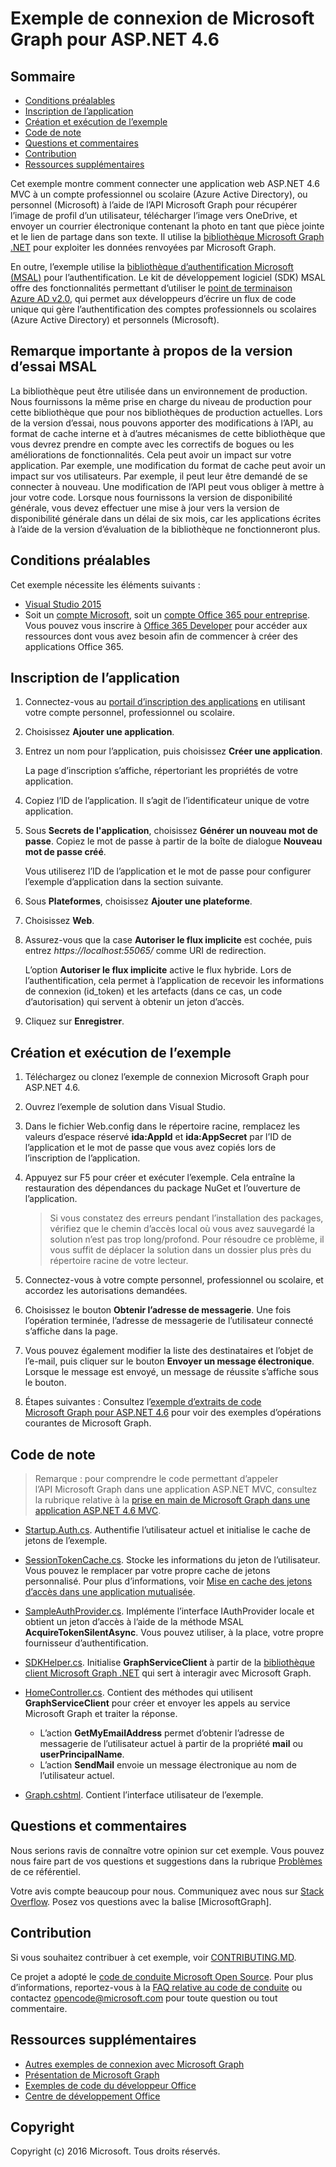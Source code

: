 # <a name="microsoft-graph-connect-sample-for-aspnet-46"></a>Exemple de connexion de Microsoft Graph pour ASP.NET 4.6

## <a name="table-of-contents"></a>Sommaire

* [Conditions préalables](#prerequisites)
* [Inscription de l’application](#register-the-application)
* [Création et exécution de l’exemple](#build-and-run-the-sample)
* [Code de note](#code-of-note)
* [Questions et commentaires](#questions-and-comments)
* [Contribution](#contributing)
* [Ressources supplémentaires](#additional-resources)

Cet exemple montre comment connecter une application web ASP.NET 4.6 MVC à un compte professionnel ou scolaire (Azure Active Directory), ou personnel (Microsoft) à l’aide de l’API Microsoft Graph pour récupérer l’image de profil d’un utilisateur, télécharger l’image vers OneDrive, et envoyer un courrier électronique contenant la photo en tant que pièce jointe et le lien de partage dans son texte. Il utilise la [bibliothèque Microsoft Graph .NET](https://github.com/microsoftgraph/msgraph-sdk-dotnet) pour exploiter les données renvoyées par Microsoft Graph. 

En outre, l’exemple utilise la [bibliothèque d’authentification Microsoft (MSAL)](https://www.nuget.org/packages/Microsoft.Identity.Client/) pour l’authentification. Le kit de développement logiciel (SDK) MSAL offre des fonctionnalités permettant d’utiliser le [point de terminaison Azure AD v2.0](https://azure.microsoft.com/en-us/documentation/articles/active-directory-appmodel-v2-overview), qui permet aux développeurs d’écrire un flux de code unique qui gère l’authentification des comptes professionnels ou scolaires (Azure Active Directory) et personnels (Microsoft).

## <a name="important-note-about-the-msal-preview"></a>Remarque importante à propos de la version d’essai MSAL

La bibliothèque peut être utilisée dans un environnement de production. Nous fournissons la même prise en charge du niveau de production pour cette bibliothèque que pour nos bibliothèques de production actuelles. Lors de la version d’essai, nous pouvons apporter des modifications à l’API, au format de cache interne et à d’autres mécanismes de cette bibliothèque que vous devrez prendre en compte avec les correctifs de bogues ou les améliorations de fonctionnalités. Cela peut avoir un impact sur votre application. Par exemple, une modification du format de cache peut avoir un impact sur vos utilisateurs. Par exemple, il peut leur être demandé de se connecter à nouveau. Une modification de l’API peut vous obliger à mettre à jour votre code. Lorsque nous fournissons la version de disponibilité générale, vous devez effectuer une mise à jour vers la version de disponibilité générale dans un délai de six mois, car les applications écrites à l’aide de la version d’évaluation de la bibliothèque ne fonctionneront plus.

## <a name="prerequisites"></a>Conditions préalables

Cet exemple nécessite les éléments suivants :  

  * [Visual Studio 2015](https://www.visualstudio.com/en-us/downloads) 
  * Soit un [compte Microsoft](https://www.outlook.com), soit un [compte Office 365 pour entreprise](https://msdn.microsoft.com/en-us/office/office365/howto/setup-development-environment#bk_Office365Account). Vous pouvez vous inscrire à [Office 365 Developer](https://msdn.microsoft.com/en-us/office/office365/howto/setup-development-environment#bk_Office365Account) pour accéder aux ressources dont vous avez besoin afin de commencer à créer des applications Office 365.

## <a name="register-the-application"></a>Inscription de l’application

1. Connectez-vous au [portail d’inscription des applications](https://apps.dev.microsoft.com/) en utilisant votre compte personnel, professionnel ou scolaire.

2. Choisissez **Ajouter une application**.

3. Entrez un nom pour l’application, puis choisissez **Créer une application**. 
    
   La page d’inscription s’affiche, répertoriant les propriétés de votre application.

4. Copiez l’ID de l’application. Il s’agit de l’identificateur unique de votre application. 

5. Sous **Secrets de l'application**, choisissez **Générer un nouveau mot de passe**. Copiez le mot de passe à partir de la boîte de dialogue **Nouveau mot de passe créé**.

   Vous utiliserez l’ID de l’application et le mot de passe pour configurer l’exemple d’application dans la section suivante. 

6. Sous **Plateformes**, choisissez **Ajouter une plateforme**.

7. Choisissez **Web**.

8. Assurez-vous que la case **Autoriser le flux implicite** est cochée, puis entrez *https://localhost:55065/* comme URI de redirection. 

   L’option **Autoriser le flux implicite** active le flux hybride. Lors de l’authentification, cela permet à l’application de recevoir les informations de connexion (id_token) et les artefacts (dans ce cas, un code d’autorisation) qui servent à obtenir un jeton d’accès.

9. Cliquez sur **Enregistrer**.

## <a name="build-and-run-the-sample"></a>Création et exécution de l’exemple

1. Téléchargez ou clonez l’exemple de connexion Microsoft Graph pour ASP.NET 4.6.

2. Ouvrez l’exemple de solution dans Visual Studio.

3. Dans le fichier Web.config dans le répertoire racine, remplacez les valeurs d’espace réservé **ida:AppId** et **ida:AppSecret** par l’ID de l’application et le mot de passe que vous avez copiés lors de l’inscription de l’application.

4. Appuyez sur F5 pour créer et exécuter l’exemple. Cela entraîne la restauration des dépendances du package NuGet et l’ouverture de l’application.

   >Si vous constatez des erreurs pendant l’installation des packages, vérifiez que le chemin d’accès local où vous avez sauvegardé la solution n’est pas trop long/profond. Pour résoudre ce problème, il vous suffit de déplacer la solution dans un dossier plus près du répertoire racine de votre lecteur.

5. Connectez-vous à votre compte personnel, professionnel ou scolaire, et accordez les autorisations demandées.

6. Choisissez le bouton **Obtenir l’adresse de messagerie**. Une fois l’opération terminée, l’adresse de messagerie de l’utilisateur connecté s’affiche dans la page.

7. Vous pouvez également modifier la liste des destinataires et l’objet de l’e-mail, puis cliquer sur le bouton **Envoyer un message électronique**. Lorsque le message est envoyé, un message de réussite s’affiche sous le bouton.

8. Étapes suivantes : Consultez l’[exemple d’extraits de code Microsoft Graph pour ASP.NET 4.6](https://github.com/microsoftgraph/aspnet-snippets-sample) pour voir des exemples d’opérations courantes de Microsoft Graph.

## <a name="code-of-note"></a>Code de note

> Remarque : pour comprendre le code permettant d’appeler l’API Microsoft Graph dans une application ASP.NET MVC, consultez la rubrique relative à la [prise en main de Microsoft Graph dans une application ASP.NET 4.6 MVC](https://graph.microsoft.io/en-us/docs/platform/aspnetmvc).

- [Startup.Auth.cs](/Microsoft%20Graph%20SDK%20ASPNET%20Connect/Microsoft%20Graph%20SDK%20ASPNET%20Connect/App_Start/Startup.Auth.cs). Authentifie l’utilisateur actuel et initialise le cache de jetons de l’exemple.

- [SessionTokenCache.cs](/Microsoft%20Graph%20SDK%20ASPNET%20Connect/Microsoft%20Graph%20SDK%20ASPNET%20Connect/TokenStorage/SessionTokenCache.cs). Stocke les informations du jeton de l’utilisateur. Vous pouvez le remplacer par votre propre cache de jetons personnalisé. Pour plus d’informations, voir [Mise en cache des jetons d’accès dans une application mutualisée](https://azure.microsoft.com/en-us/documentation/articles/guidance-multitenant-identity-token-cache/).

- [SampleAuthProvider.cs](/Microsoft%20Graph%20SDK%20ASPNET%20Connect/Microsoft%20Graph%20SDK%20ASPNET%20Connect/Helpers/SampleAuthProvider.cs). Implémente l’interface IAuthProvider locale et obtient un jeton d’accès à l’aide de la méthode MSAL **AcquireTokenSilentAsync**. Vous pouvez utiliser, à la place, votre propre fournisseur d’authentification. 

- [SDKHelper.cs](/Microsoft%20Graph%20SDK%20ASPNET%20Connect/Microsoft%20Graph%20SDK%20ASPNET%20Connect/Helpers/SDKHelper.cs). Initialise **GraphServiceClient** à partir de la [bibliothèque client Microsoft Graph .NET](https://github.com/microsoftgraph/msgraph-sdk-dotnet) qui sert à interagir avec Microsoft Graph.

- [HomeController.cs](/Microsoft%20Graph%20SDK%20ASPNET%20Connect/Microsoft%20Graph%20SDK%20ASPNET%20Connect/Controllers/HomeController.cs). Contient des méthodes qui utilisent **GraphServiceClient** pour créer et envoyer les appels au service Microsoft Graph et traiter la réponse.
   - L’action **GetMyEmailAddress** permet d’obtenir l’adresse de messagerie de l’utilisateur actuel à partir de la propriété **mail** ou **userPrincipalName**.
   - L’action **SendMail** envoie un message électronique au nom de l’utilisateur actuel.

- [Graph.cshtml](/Microsoft%20Graph%20SDK%20ASPNET%20Connect/Microsoft%20Graph%20SDK%20ASPNET%20Connect/Views/Home/Graph.cshtml). Contient l’interface utilisateur de l’exemple. 

## <a name="questions-and-comments"></a>Questions et commentaires

Nous serions ravis de connaître votre opinion sur cet exemple. Vous pouvez nous faire part de vos questions et suggestions dans la rubrique [Problèmes](https://github.com/microsoftgraph/aspnet-connect-sample/issues) de ce référentiel.

Votre avis compte beaucoup pour nous. Communiquez avec nous sur [Stack Overflow](http://stackoverflow.com/questions/tagged/microsoftgraph). Posez vos questions avec la balise [MicrosoftGraph].

## <a name="contributing"></a>Contribution ##

Si vous souhaitez contribuer à cet exemple, voir [CONTRIBUTING.MD](CONTRIBUTING.md).

Ce projet a adopté le [code de conduite Microsoft Open Source](https://opensource.microsoft.com/codeofconduct/). Pour plus d’informations, reportez-vous à la [FAQ relative au code de conduite](https://opensource.microsoft.com/codeofconduct/faq/) ou contactez [opencode@microsoft.com](mailto:opencode@microsoft.com) pour toute question ou tout commentaire.

## <a name="additional-resources"></a>Ressources supplémentaires

- [Autres exemples de connexion avec Microsoft Graph](https://github.com/MicrosoftGraph?utf8=%E2%9C%93&query=-Connect)
- [Présentation de Microsoft Graph](http://graph.microsoft.io)
- [Exemples de code du développeur Office](http://dev.office.com/code-samples)
- [Centre de développement Office](http://dev.office.com/)

## <a name="copyright"></a>Copyright
Copyright (c) 2016 Microsoft. Tous droits réservés.



